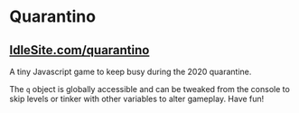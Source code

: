 # Quarantino
## [IdleSite.com/quarantino](https://www.idlesite.com/quarantino)

A tiny Javascript game to keep busy during the 2020 quarantine.

The `q` object is globally accessible and can be tweaked from the console to skip levels or tinker with other variables to alter gameplay. Have fun! 
